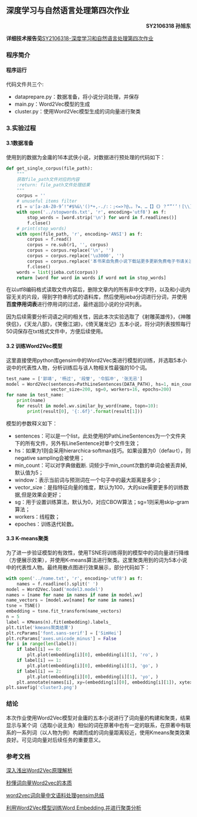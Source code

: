 ## 深度学习与自然语言处理第四次作业

<p align='right'> <strong>SY2106318 孙旭东 </strong></p>

**详细技术报告见**[SY2106318-深度学习和自然语言处理第四次作业](https://github.com/NSun-S/buaa_nlp_project4/raw/main/SY2106318-深度学习和自然语言处理第四次作业.pdf)

### 程序简介

#### 程序运行

代码文件共三个:

- dataprepare.py：数据准备，将小说分词处理，并保存
- main.py：Word2Vec模型的生成
- cluster.py：使用Word2Vec模型生成的词向量进行聚类

### 3.实验过程

#### 3.1数据准备

使用到的数据为金庸的16本武侠小说，对数据进行预处理的代码如下：

```python
def get_single_corpus(file_path):
    """
    获取file_path文件对应的内容
    :return: file_path文件处理结果
    """
    corpus = ''
    # unuseful items filter
    r1 = u'[a-zA-Z0-9’!"#$%&\'()*+,-./:：;<=>?@，。?★、…【】《》？“”‘’！[\\]^_`{|}~「」『』（）]+'
    with open('../stopwords.txt', 'r', encoding='utf8') as f:
        stop_words = [word.strip('\n') for word in f.readlines()]
        f.close()
    # print(stop_words)
    with open(file_path, 'r', encoding='ANSI') as f:
        corpus = f.read()
        corpus = re.sub(r1, '', corpus)
        corpus = corpus.replace('\n', '')
        corpus = corpus.replace('\u3000', '')
        corpus = corpus.replace('本书来自免费小说下载站更多更新免费电子书请关注', '')
        f.close()
    words = list(jieba.cut(corpus))
    return [word for word in words if word not in stop_words]
```

在以utf8编码格式读取文件内容后，删除文章内的所有非中文字符，以及和小说内容无关的片段，得到字符串形式的语料库，然后使用jieba分词进行分词，并使用**百度停用词表**进行停用词的过滤，最终返回小说的分词列表。

因为后续需要分析词语之间的相关性，因此本次实验选取了《射雕英雄传》，《神雕侠侣》，《天龙八部》，《笑傲江湖》，《倚天屠龙记》五本小说，将分词列表按照每行50词保存在txt格式文件中，方便后续使用。

#### 3.2 训练Word2Vec模型

这里直接使用python库gensim中的Word2Vec类进行模型的训练，并选取5本小说中的代表性人物，分析训练后与该人物相关性最强的10个词。

```python
test_name = ['郭靖', '杨过', '段誉', '令狐冲', '张无忌']
model = Word2Vec(sentences=PathLineSentences(DATA_PATH), hs=1, min_count=10, window=5,
                 vector_size=200, sg=0, workers=16, epochs=200)
for name in test_name:
    print(name)
    for result in model.wv.similar_by_word(name, topn=10):
        print(result[0], '{:.6f}'.format(result[1]))
```

模型的参数释义如下：

- sentences：可以是一个list，此处使用的PathLineSentences为一个文件夹下的所有文件，另外有LineSentence对单个文件生效；
- hs：如果为1则会采用hierarchica·softmax技巧。如果设置为0（defau·t），则negative sampling会被使用；
- min_count：可以对字典做截断. 词频少于min_count次数的单词会被丢弃掉, 默认值为5；
- window：表示当前词与预测词在一个句子中的最大距离是多少；
- vector_size：是指特征向量的维度，默认为100，大的size需要更多的训练数据,但是效果会更好；
- sg：用于设置训练算法，默认为0，对应CBOW算法；sg=1则采用skip-gram算法；
- workers：线程数；
- epoches：训练迭代轮数。

#### 3.3 K-means聚类

为了进一步验证模型的有效性，使用TSNE将训练得到的模型中的词向量进行降维（方便展示效果），并使用K-means算法进行聚类。这里聚类用到的词为5本小说中的代表性人物。最终用散点图进行效果展示，部分代码如下：

```python
with open('../name.txt', 'r', encoding='utf8') as f:
    names = f.readline().split(' ')
model = Word2Vec.load('model3.model')
names = [name for name in names if name in model.wv]
name_vectors = [model.wv[name] for name in names]
tsne = TSNE()
embedding = tsne.fit_transform(name_vectors)
n = 5
label = KMeans(n).fit(embedding).labels_
plt.title('kmeans聚类结果')
plt.rcParams['font.sans-serif'] = ['SimHei']
plt.rcParams['axes.unicode_minus'] = False
for i in range(len(label)):
    if label[i] == 0:
        plt.plot(embedding[i][0], embedding[i][1], 'ro', )
    if label[i] == 1:
        plt.plot(embedding[i][0], embedding[i][1], 'go', )
    if label[i] == 2:
        plt.plot(embedding[i][0], embedding[i][1], 'yo', )
    plt.annotate(names[i], xy=(embedding[i][0], embedding[i][1]), xytext=(embedding[i][0]+0.1, embedding[i][1]+0.1))
plt.savefig('cluster3.png')
```

### 结论

本次作业使用Word2Vec模型对金庸的五本小说进行了词向量的构建和聚类，结果显示与某个词（选取小说主角）相似的词在原著中也有一定的联系，在原著中有联系的一系列词（以人物为例）构建而成的词向量距离较近，使用Kmeans聚类效果良好。可见词向量对后续任务的重要意义。

### 参考文档

[深入浅出Word2Vec原理解析](https://zhuanlan.zhihu.com/p/114538417)

[秒懂词向量Word2vec的本质](https://zhuanlan.zhihu.com/p/26306795)

[word2vec词向量中文语料处理gensim总结](https://blog.csdn.net/shuihupo/article/details/85162237)

[利用Word2Vec模型训练Word Embedding,并进行聚类分析](https://blog.csdn.net/weixin_42663984/article/details/116739799)



